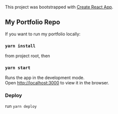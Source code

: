This project was bootstrapped with [Create React App](https://github.com/facebook/create-react-app).

## My Portfolio Repo

If you want to run my portfolio locally:

### `yarn install`

from project root, then

### `yarn start`

Runs the app in the development mode.<br />
Open [http://localhost:3000](http://localhost:3000) to view it in the browser.

### Deploy
run `yarn deploy`
